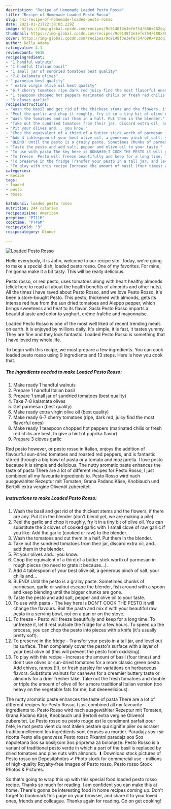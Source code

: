 ```yaml
---
description: "Recipe of Homemade Loaded Pesto Rosso"
title: "Recipe of Homemade Loaded Pesto Rosso"
slug: 441-recipe-of-homemade-loaded-pesto-rosso
date: 2021-01-21T22:38:03.229Z
image: https://img-global.cpcdn.com/recipes/9c9148f3e3efe754/680x482cq70/loaded-pesto-rosso-recipe-main-photo.jpg
thumbnail: https://img-global.cpcdn.com/recipes/9c9148f3e3efe754/680x482cq70/loaded-pesto-rosso-recipe-main-photo.jpg
cover: https://img-global.cpcdn.com/recipes/9c9148f3e3efe754/680x482cq70/loaded-pesto-rosso-recipe-main-photo.jpg
author: Della Adams
ratingvalue: 4.1
reviewcount: 9618
recipeingredient:
- "1 handful walnuts"
- "1 handful Italian basil"
- "1 small jar of sundried tomatoes best quality"
- "7-8 kalamata olives"
- " parmesan best quality"
- " extra virgin olive oil best quality"
- "6-7 cherry tomatoes ripe dark red juicy find the most flavorful ones"
- "1 teaspoon chopped hot peppers marinated chilis or fresh red chilis are best to give a hint of paprika flavor"
- "3 cloves garlic"
recipeinstructions:
- "Wash the basil and get rid of the thickest stems and the flowers, if there are any. Put it in the blender (don&#39;t blend yet, we are making a pile)."
- "Peel the garlic and chop it roughly, fry it in a tiny bit of olive oil. You can substitute the 3 cloves of cooked garlic with 1 small clove of raw garlic if you like. Add the garlic (cooked or raw) to the blender."
- "Wash the tomatoes and cut them in a half. Put them in the blender."
- "Take out the sundried tomatoes from their jar, discard extra oil, and... add them in the blender."
- "Pit your olives and... you know."
- "Chop the equivalent of a third of a butter stick worth of parmesan in rough pieces (no need to grate it because...)."
- "Add 4 tablespoon of your best olive oil, a generous pinch of salt, your chilis and..."
- "BLEND! Until the pesto is a grainy paste. Sometimes chunks of parmesan, garlic or walnut escape the blender, fish around with a spoon and keep blending until the bigger chunks are gone."
- "Taste the pesto and add salt, pepper and olive oil to your taste."
- "To use with pasta The key here is DON&#39;T COOK THE PESTO it will change the flavours. Boil the pasta and mix it with your beautiful raw pesto in a serving bowl, not on a pan or on the stove."
- "To freeze  Pesto will freeze beautifully and keep for a long time. To unfreeze it, let it rest outside the fridge for a few hours. To speed up the process, you can chop the pesto into pieces with a knife (it&#39;s usually pretty soft)."
- "To preserve in the fridge Transfer your pesto in a tall jar, and level out its surface. Then completely cover the pesto&#39;s surface with a layer of your best olive oil (this will prevent the pesto from oxidizing)."
- "To play with this recipe Increase the amount of basil (four times) and don&#39;t use olives or sun-dried tomatoes for a more classic green pesto. Add chives, ramps (!!), or fresh parsley for variations on herbaceous flavors. Substitute walnuts for cashews for a creamier buttery taste or almonds for a drier fresher take. Take out the fresh tomatoes and double or triple the amount of olive oil for a more traditional Italian version (too heavy on the vegetable fats for me, but deeeeelicious)."
categories:
- Recipe
tags:
- loaded
- pesto
- rosso

katakunci: loaded pesto rosso 
nutrition: 244 calories
recipecuisine: American
preptime: "PT11M"
cooktime: "PT46M"
recipeyield: "3"
recipecategory: Dinner

---
```



![Loaded Pesto Rosso](https://img-global.cpcdn.com/recipes/9c9148f3e3efe754/680x482cq70/loaded-pesto-rosso-recipe-main-photo.jpg)

Hello everybody, it is John, welcome to our recipe site. Today, we're going to make a special dish, loaded pesto rosso. One of my favorites. For mine, I'm gonna make it a bit tasty. This will be really delicious.

Pesto rosso, or red pesto, uses tomatoes along with heart healthy almonds (click here to read all about the health benefits of almonds and other nuts). All the times I have raved about Pesto Rosso, and we love Pesto Rosso, it&#39;s been a store-bought Pesto. This pesto, thickened with almonds, gets its intense red hue from the sun dried tomatoes and Aleppo pepper, which brings sweetness and heat to its flavor. Saclà Pesto Rosso imparts a beautiful taste and color to yoghurt, crème fraîche and mayonnaise.

Loaded Pesto Rosso is one of the most well liked of recent trending meals on earth. It is enjoyed by millions daily. It's simple, it is fast, it tastes yummy. They are fine and they look fantastic. Loaded Pesto Rosso is something that I have loved my whole life.


To begin with this recipe, we must prepare a few ingredients. You can cook loaded pesto rosso using 9 ingredients and 13 steps. Here is how you cook that.

<!--inarticleads1-->

##### The ingredients needed to make Loaded Pesto Rosso:

1. Make ready 1 handful walnuts
1. Prepare 1 handful Italian basil
1. Prepare 1 small jar of sundried tomatoes (best quality)
1. Take 7-8 kalamata olives
1. Get  parmesan (best quality)
1. Make ready  extra virgin olive oil (best quality)
1. Make ready 6-7 cherry tomatoes (ripe, dark red, juicy find the most flavorful ones)
1. Make ready 1 teaspoon chopped hot peppers (marinated chilis or fresh red chilis are best, to give a hint of paprika flavor)
1. Prepare 3 cloves garlic


Red pesto however, or pesto rosso in Italian, enjoys the addition of flavourful sun-dried tomatoes and roasted red peppers, and is fantastic stirred through a big bowl of pasta or a tomato and mozzarella. I love pesto because it is simple and delicious. The nutty aromatic paste enhances the taste of pasta There are a lot of different recipes for Pesto Rosso, I just combined all my favourite ingredients to. Pesto Rosso wird nach ausgewählter Rezeptur mit Tomaten, Grana Padano Käse, Knoblauch und Bertolli extra vergine Olivenöl zubereitet. 

<!--inarticleads2-->

##### Instructions to make Loaded Pesto Rosso:

1. Wash the basil and get rid of the thickest stems and the flowers, if there are any. Put it in the blender (don&#39;t blend yet, we are making a pile).
1. Peel the garlic and chop it roughly, fry it in a tiny bit of olive oil. You can substitute the 3 cloves of cooked garlic with 1 small clove of raw garlic if you like. Add the garlic (cooked or raw) to the blender.
1. Wash the tomatoes and cut them in a half. Put them in the blender.
1. Take out the sundried tomatoes from their jar, discard extra oil, and... add them in the blender.
1. Pit your olives and... you know.
1. Chop the equivalent of a third of a butter stick worth of parmesan in rough pieces (no need to grate it because...).
1. Add 4 tablespoon of your best olive oil, a generous pinch of salt, your chilis and...
1. BLEND! Until the pesto is a grainy paste. Sometimes chunks of parmesan, garlic or walnut escape the blender, fish around with a spoon and keep blending until the bigger chunks are gone.
1. Taste the pesto and add salt, pepper and olive oil to your taste.
1. To use with pasta - The key here is DON&#39;T COOK THE PESTO it will change the flavours. Boil the pasta and mix it with your beautiful raw pesto in a serving bowl, not on a pan or on the stove.
1. To freeze  - Pesto will freeze beautifully and keep for a long time. To unfreeze it, let it rest outside the fridge for a few hours. To speed up the process, you can chop the pesto into pieces with a knife (it&#39;s usually pretty soft).
1. To preserve in the fridge - Transfer your pesto in a tall jar, and level out its surface. Then completely cover the pesto&#39;s surface with a layer of your best olive oil (this will prevent the pesto from oxidizing).
1. To play with this recipe - Increase the amount of basil (four times) and don&#39;t use olives or sun-dried tomatoes for a more classic green pesto. Add chives, ramps (!!), or fresh parsley for variations on herbaceous flavors. Substitute walnuts for cashews for a creamier buttery taste or almonds for a drier fresher take. Take out the fresh tomatoes and double or triple the amount of olive oil for a more traditional Italian version (too heavy on the vegetable fats for me, but deeeeelicious).


The nutty aromatic paste enhances the taste of pasta There are a lot of different recipes for Pesto Rosso, I just combined all my favourite ingredients to. Pesto Rosso wird nach ausgewählter Rezeptur mit Tomaten, Grana Padano Käse, Knoblauch und Bertolli extra vergine Olivenöl zubereitet. Le Pesto rosso ou pesto rouge est le condiment parfait pour l&#39;été, le mot pesto vient du mot italien pestare qui signifie piler ou écraser traditionnellement les ingrédients sont écrasés au mortier. Paradajz sos i sir ricotta Pesto alla genovese Pesto rosso Pikantni paradajz sos Sos napoletana Sos sa bosiljkom Sos priprema za bolonjeze. Pesto Rosso is a variant of traditional pesto verde in which a part of the basil is replaced by dried tomatoes and pine nuts with almonds. ⬇ Download stock pictures of Pesto rosso on Depositphotos ✔ Photo stock for commercial use - millions of high-quality Royalty-free Images of Pesto rosso, Pesto rosso Stock Photos &amp; Pictures. 

So that's going to wrap this up with this special food loaded pesto rosso recipe. Thanks so much for reading. I am confident you can make this at home. There's gonna be interesting food in home recipes coming up. Don't forget to bookmark this page on your browser, and share it to your loved ones, friends and colleague. Thanks again for reading. Go on get cooking!
